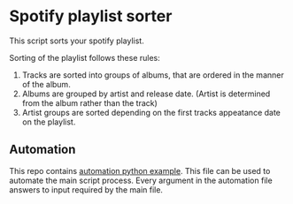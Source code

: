 # Spotify playlist sorter
This script sorts your spotify playlist.  

Sorting of the playlist follows these rules:
1. Tracks are sorted into groups of albums, that are ordered in the manner of the album.
2. Albums are grouped by artist and release date. (Artist is determined from the album rather than the track)
3. Artist groups are sorted depending on the first tracks appeatance date on the playlist.

## Automation
This repo contains [automation python example](example_automated.py).
This file can be used to automate the main script process.
Every argument in the automation file answers to input required by the main file.